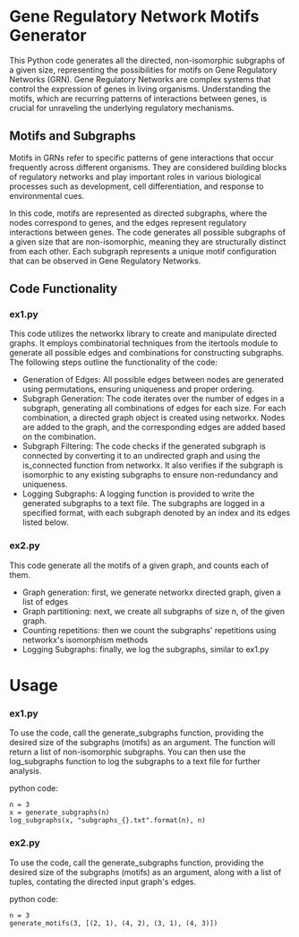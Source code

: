 # Gene Regulatory Network Motifs Generator
This Python code generates all the directed, non-isomorphic subgraphs of a given size, representing the possibilities for motifs on Gene Regulatory Networks (GRN). Gene Regulatory Networks are complex systems that control the expression of genes in living organisms. Understanding the motifs, which are recurring patterns of interactions between genes, is crucial for unraveling the underlying regulatory mechanisms.

## Motifs and Subgraphs
Motifs in GRNs refer to specific patterns of gene interactions that occur frequently across different organisms. They are considered building blocks of regulatory networks and play important roles in various biological processes such as development, cell differentiation, and response to environmental cues.

In this code, motifs are represented as directed subgraphs, where the nodes correspond to genes, and the edges represent regulatory interactions between genes. The code generates all possible subgraphs of a given size that are non-isomorphic, meaning they are structurally distinct from each other. Each subgraph represents a unique motif configuration that can be observed in Gene Regulatory Networks.

## Code Functionality
### ex1.py
This code utilizes the networkx library to create and manipulate directed graphs. It employs combinatorial techniques from the itertools module to generate all possible edges and combinations for constructing subgraphs. The following steps outline the functionality of the code:
- Generation of Edges: All possible edges between nodes are generated using permutations, ensuring uniqueness and proper ordering.
- Subgraph Generation: The code iterates over the number of edges in a subgraph, generating all combinations of edges for each size. For each combination, a directed graph object is created using networkx. Nodes are added to the graph, and the corresponding edges are added based on the combination.
- Subgraph Filtering: The code checks if the generated subgraph is connected by converting it to an undirected graph and using the is_connected function from networkx. It also verifies if the subgraph is isomorphic to any existing subgraphs to ensure non-redundancy and uniqueness.
- Logging Subgraphs: A logging function is provided to write the generated subgraphs to a text file. The subgraphs are logged in a specified format, with each subgraph denoted by an index and its edges listed below.

### ex2.py
This code generate all the motifs of a given graph, and counts each of them.
- Graph generation: first, we generate networkx directed graph, given a list of edges
- Graph partitioning: next, we create all subgraphs of size n, of the given graph.
- Counting repetitions: then we count the subgraphs' repetitions using networkx's isomorphism methods
- Logging Subgraphs: finally, we log the subgraphs, similar to ex1.py

# Usage
### ex1.py
To use the code, call the generate_subgraphs function, providing the desired size of the subgraphs (motifs) as an argument. The function will return a list of non-isomorphic subgraphs. You can then use the log_subgraphs function to log the subgraphs to a text file for further analysis.

python code:
```
n = 3
x = generate_subgraphs(n)
log_subgraphs(x, "subgraphs_{}.txt".format(n), n)
```

### ex2.py
To use the code, call the generate_subgraphs function, providing the desired size of the subgraphs (motifs) as an argument, along with a list of tuples, contating the directed input graph's edges.

python code:
```
n = 3
generate_motifs(3, [(2, 1), (4, 2), (3, 1), (4, 3)])
```
